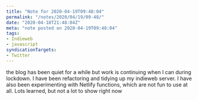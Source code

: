 ```yaml
---
title: "Note for 2020-04-19T09:48:04"
permalink: "/notes/2020/04/19/09-48/"
date: "2020-04-18T21:48:04Z"
meta: "note posted on 2020-04-19T09:48:04"
tags:
- Indieweb
- javascript
syndicationTargets:
- Twitter
---
```

the blog has been quiet for a while but work is continuing when I can during lockdown.
I have been refactoring and tidying up my indieweb server. I have also been experimenting with Netlify functions, which are not fun to use at all. Lots learned, but not a lot to show right now
